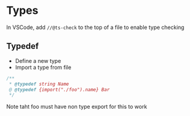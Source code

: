 # Types

In VSCode, add `//@ts-check` to the top of a file to enable type checking

## Typedef

- Define a new type
- Import a type from file

```ts
/**
 * @typedef string Name
 @ @typedef {import("./foo").name} Bar
 */
```

Note taht foo must have non type export for this to work

